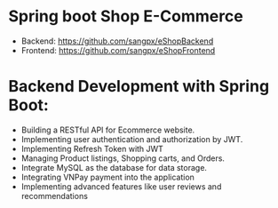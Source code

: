 # Spring boot Shop E-Commerce
* Backend: https://github.com/sangpx/eShopBackend
* Frontend: https://github.com/sangpx/eShopFrontend
# Backend Development with Spring Boot:
- Building a RESTful API for Ecommerce website.
- Implementing user authentication and authorization by JWT.
- Implementing Refresh Token with JWT
- Managing Product listings, Shopping carts, and Orders.
- Integrate MySQL as the database for data storage.
- ﻿Integrating VNPay payment into the application
- Implementing advanced features like user reviews and recommendations
